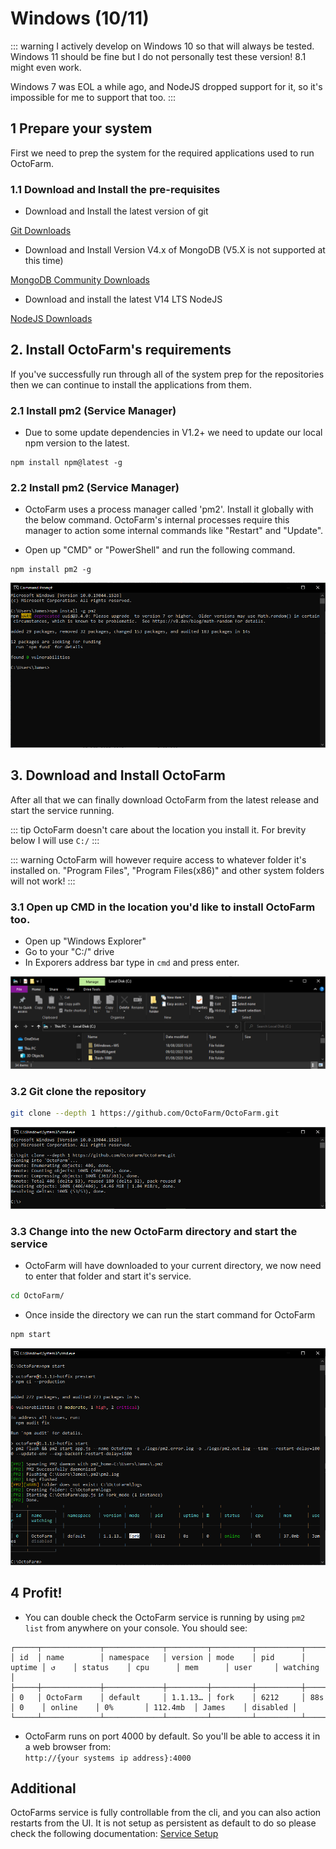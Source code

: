 # Windows (10/11)

::: warning
I actively develop on Windows 10 so that will always be tested. Windows 11 should be fine but I do not personally test these version! 8.1 might even work.

Windows 7 was EOL a while ago, and NodeJS dropped support for it, so it's impossible for me to support that too.
:::

## 1 Prepare your system
First we need to prep the system for the required applications used to run OctoFarm.

### 1.1 Download and Install the pre-requisites
- Download and Install the latest version of git

[Git Downloads](https://git-scm.com/download/win)

- Download and Install Version V4.x of MongoDB (V5.X is not supported at this time)

[MongoDB Community Downloads](https://www.mongodb.com/try/download/community)

- Download and install the latest V14 LTS NodeJS

[NodeJS Downloads](https://nodejs.org/download/release/v14.19.0/)

## 2. Install OctoFarm's requirements
If you've successfully run through all of the system prep for the repositories then we can continue to install the applications from them.

### 2.1 Install pm2 (Service Manager)
- Due to some update dependencies in V1.2+ we need to update our local npm version to the latest.
```
npm install npm@latest -g
```

### 2.2 Install pm2 (Service Manager)
- OctoFarm uses a process manager called 'pm2'. Install it globally with the below command. OctoFarm's internal processes require this manager to action some internal commands like "Restart" and "Update".

- Open up "CMD" or "PowerShell" and run the following command.
```
npm install pm2 -g
```

![](../images/windows-install/pm2-install.png)
## 3. Download and Install OctoFarm
After all that we can finally download OctoFarm from the latest release and start the service running.

::: tip
OctoFarm doesn't care about the location you install it. For brevity below I will use `C:/`
:::

::: warning
OctoFarm will however require access to whatever folder it's installed on. "Program Files", "Program Files(x86)" and other system folders will not work!
:::

### 3.1 Open up CMD in the location you'd like to install OctoFarm too.

- Open up "Windows Explorer"
- Go to your "C:/" drive
- In Exporers address bar type in `cmd` and press enter.

![](../images/windows-install/open-c.png)

### 3.2 Git clone the repository 
```bash
git clone --depth 1 https://github.com/OctoFarm/OctoFarm.git
```
![](../images/windows-install/clone-of.png)

### 3.3 Change into the new OctoFarm directory and start the service
- OctoFarm will have downloaded to your current directory, we now need to enter that folder and start it's service.
```bash
cd OctoFarm/
```

- Once inside the directory we can run the start command for OctoFarm
```bash
npm start
```
![](../images/windows-install/start-octofarm.png)

## 4 Profit!
- You can double check the OctoFarm service is running by using `pm2 list` from anywhere on your console. You should see:
```
┌─────┬─────────────┬─────────────┬─────────┬─────────┬──────────┬────────┬──────┬───────────┬──────────┬──────────┬──────────┬──────────┐
│ id  │ name        │ namespace   │ version │ mode    │ pid      │ uptime │ ↺    │ status    │ cpu      │ mem      │ user     │ watching │
├─────┼─────────────┼─────────────┼─────────┼─────────┼──────────┼────────┼──────┼───────────┼──────────┼──────────┼──────────┼──────────┤
│ 0   │ OctoFarm    │ default     │ 1.1.13… │ fork    │ 6212     │ 88s    │ 0    │ online    │ 0%       │ 112.4mb  │ James    │ disabled │
└─────┴─────────────┴─────────────┴─────────┴─────────┴──────────┴────────┴──────┴───────────┴──────────┴──────────┴──────────┴──────────┘
```

- OctoFarm runs on port 4000 by default. So you'll be able to access it in a web browser from:\
  `http://{your systems ip address}:4000`

## Additional
OctoFarms service is fully controllable from the cli, and you can also action restarts from the UI. It is not setup as persistent as default to do so please check the following documentation: 
[Service Setup](/installation/setup-service.md)
